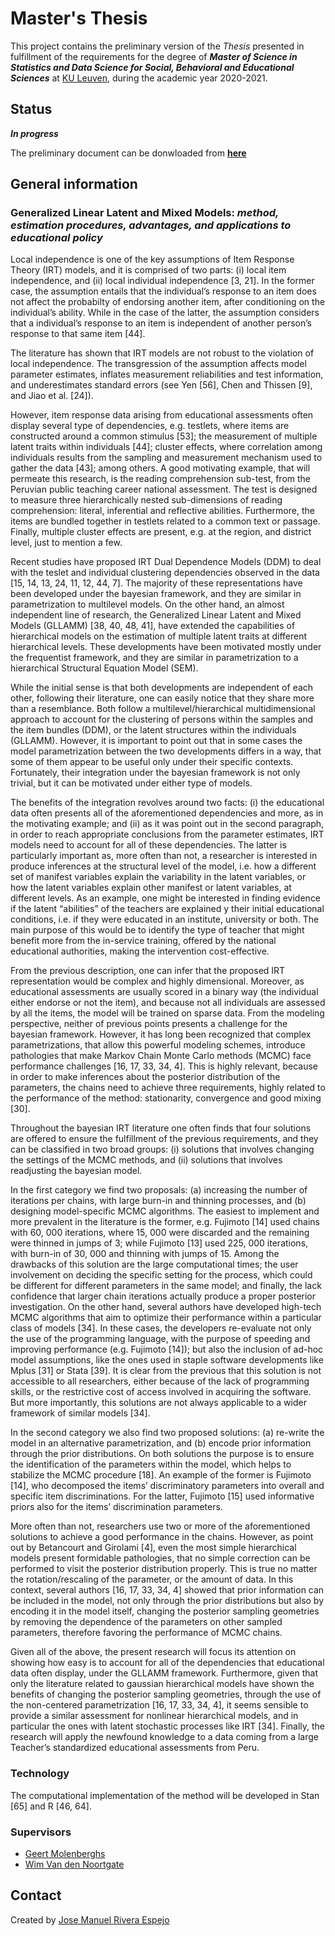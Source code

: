 # Master's Thesis
This project contains the preliminary version of the *Thesis* presented in fulfillment of the requirements for the degree of **_Master of Science in Statistics and Data Science for Social, Behavioral and Educational Sciences_** at [KU Leuven](https://onderwijsaanbod.kuleuven.be/2020/opleidingen/e/CQ_50550147.htm#activetab=diploma_omschrijving), during the academic year 2020-2021.


## Status
**_In progress_**

The preliminary document can be donwloaded from [**here**](https://raw.githubusercontent.com/jriveraespejo/thesis/master/thesis_JoseRivera.pdf)


## General information

### Generalized Linear Latent and Mixed Models: _method, estimation procedures, advantages, and applications to educational policy_

Local independence is one of the key assumptions of Item Response Theory (IRT) models, and it is comprised of two parts: (i) local item independence, and (ii) local individual independence [3, 21]. In the former case, the assumption entails that the individual’s response to an item does not affect the probabilty of endorsing another item, after conditioning on the individual’s ability. While in the case of the latter, the assumption considers that a individual’s response to an item is independent of another person’s response to that same item [44].

The literature has shown that IRT models are not robust to the violation of local independence. The transgression of the assumption affects model parameter estimates, inflates measurement reliabilities and test information, and underestimates standard errors (see Yen [56], Chen and Thissen [9], and Jiao et al. [24]).

However, item response data arising from educational assessments often display several type of dependencies, e.g. testlets, where items are constructed around a common stimulus [53]; the measurement of multiple latent traits within individuals [44]; cluster effects, where correlation among individuals results from the sampling and measurement mechanism used to gather the data [43]; among others. A good motivating example, that will permeate this research, is the reading comprehension sub-test, from the Peruvian public teaching career national assessment. The test is designed to measure three hierarchically nested sub-dimensions of reading comprehension: literal, inferential and reflective abilities. Furthermore, the items are bundled together in testlets related to a common text or passage. Finally, multiple cluster effects are present, e.g. at the region, and district level, just to mention a few. 

Recent studies have proposed IRT Dual Dependence Models (DDM) to deal with the teslet and individual clustering dependencies observed in the data [15, 14, 13, 24, 11, 12, 44, 7]. The majority of these representations have been developed under the bayesian framework, and they are similar in parametrization to multilevel models. On the other hand, an almost independent line of research, the Generalized Linear Latent and Mixed Models (GLLAMM) [38, 40, 48, 41], have extended the capabilities of hierarchical models on the estimation of multiple latent traits at different hierarchical levels. These
developments have been motivated mostly under the frequentist framework, and they are similar in parametrization to a hierarchical Structural Equation Model (SEM).

While the initial sense is that both developments are independent of each other, following their literature, one can easily notice that they share more than a resemblance. Both follow a multilevel/hierarchical multidimensional approach to account for the clustering of persons within the samples and the item bundles (DDM), or the latent structures within the individuals (GLLAMM). However, it is important to point out that in some cases the model parametrization between the two developments differs in a way, that some of them appear to be useful only under their specific contexts. Fortunately, their integration under the bayesian framework is not only trivial, but it can be motivated under either
type of models.

The benefits of the integration revolves around two facts: (i) the educational data often presents all of the aforementioned dependencies and more, as in the motivating example; and (ii) as it was point out in the second paragraph, in order to reach appropriate conclusions from the parameter estimates, IRT models need to account for all of these dependencies. The latter is particularly important as, more often than not, a researcher is interested in produce inferences at the structural level of the model, i.e. how a different set of manifest variables explain the variability in the latent variables, or how the latent variables explain other manifest or latent variables, at different levels. As an example, one
might be interested in finding evidence if the latent “abilities” of the teachers are explained  y their initial educational conditions, i.e. if they were educated in an institute, university or both. The main purpose of this would be to identify the type of teacher that might benefit more from the in-service training, offered by the national educational authorities, making the intervention cost-effective.

From the previous description, one can infer that the proposed IRT representation would be complex and highly dimensional. Moreover, as educational assessments are usually scored in a binary way (the individual either endorse or not the item), and because not all individuals are assessed by all the items, the model will be trained on sparse data. From the modeling perspective, neither of previous points presents a challenge for the bayesian framework. However, it has long been recognized that complex parametrizations, that allow this powerful modeling schemes, introduce pathologies that make Markov Chain
Monte Carlo methods (MCMC) face performance challenges [16, 17, 33, 34, 4]. This is highly relevant, because in order to make inferences about the posterior distribution of the parameters, the chains need to achieve three requirements, highly related to the performance of the method: stationarity, convergence and good mixing [30].

Throughout the bayesian IRT literature one often finds that four solutions are offered to ensure the fulfillment of the previous requirements, and they can be classified in two broad groups: (i) solutions that involves changing the settings of the MCMC methods, and (ii) solutions that involves readjusting the bayesian model.

In the first category we find two proposals: (a) increasing the number of iterations per chains, with large burn-in and thinning processes, and (b) designing model-specific MCMC algorithms. The easiest to implement and more prevalent in the literature is the former, e.g. Fujimoto [14] used chains with 60, 000 iterations, where 15, 000 were discarded and the remaining were thinned in jumps of 3; while Fujimoto [13] used 225, 000 iterations, with burn-in of 30, 000 and thinning with jumps of 15. Among the drawbacks
of this solution are the large computational times; the user involvement on deciding the specific setting for the process, which could be different for different parameters in the same model; and finally, the lack confidence that larger chain iterations actually produce a proper posterior investigation. On the other hand, several authors have developed high-tech MCMC algorithms that aim to optimize their performance within a particular class of models [34]. In these cases, the developers re-evaluate not only the use of the programming language, with the purpose of speeding and improving performance (e.g. Fujimoto [14]); but also the inclusion of ad-hoc model assumptions, like the ones used in staple software
developments like Mplus [31] or Stata [39]. It is clear from the previous that this solution is not accessible to all researchers, either because of the lack of programming skills, or the restrictive cost of access involved in acquiring the software. But more importantly, this solutions are not always applicable to a wider framework of similar models [34].

In the second category we also find two proposed solutions: (a) re-write the model in an alternative parametrization, and (b) encode prior information through the prior distributions. On both solutions the purpose is to ensure the identification of the parameters within the model, which helps to stabilize the MCMC procedure [18]. An example of the former is Fujimoto [14], who decomposed the items’ discriminatory parameters into overall and specific item discriminations. For the latter, Fujimoto [15] used informative
priors also for the items’ discrimination parameters.

More often than not, researchers use two or more of the aforementioned solutions to achieve a good performance in the chains. However, as point out by Betancourt and Girolami [4], even the most simple hierarchical models present formidable pathologies, that no simple correction can be performed to visit the posterior distribution properly. This is true no matter the rotation/rescaling of the parameter, or the amount of data. In this context, several authors [16, 17, 33, 34, 4] showed that prior information can be included in the model, not only through the prior distributions but also by encoding it in the model itself, changing the posterior sampling geometries by removing the dependence of the parameters on other sampled parameters, therefore favoring the performance of MCMC chains.

Given all of the above, the present research will focus its attention on showing how easy is to account for all of the dependencies that educational data often display, under the GLLAMM framework. Furthermore, given that only the literature related to gaussian hierarchical models have shown the benefits of changing the posterior sampling geometries, through the use of the non-centered parametrization [16, 17, 33, 34, 4], it seems sensible to provide a similar assessment for nonlinear hierarchical models, and in particular the ones with latent stochastic processes like IRT [34]. Finally, the research will apply the newfound knowledge to a data coming from a large Teacher’s standardized educational assessments from Peru.

### Technology
The computational implementation of the method will be developed in Stan [65] and R [46, 64].


### Supervisors
* [Geert Molenberghs](https://www.kuleuven.be/wieiswie/nl/person/00056633)
* [Wim Van den Noortgate](https://www.kuleuven.be/wieiswie/nl/person/00006844)


## Contact
Created by [Jose Manuel Rivera Espejo](http://linkedin.com/in/jriveraespejo)
